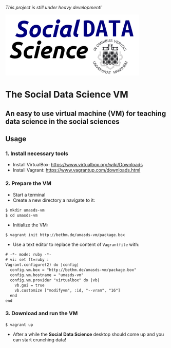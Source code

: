 *This project is still under heavy development!*

![Social Data Science](conf/sds.png)
# The **Social Data Science** VM
## An easy to use virtual machine (VM) for teaching data science in the social sciences

## Usage
### 1. Install necessary tools
* Install VirtualBox: https://www.virtualbox.org/wiki/Downloads
* Install Vagrant: https://www.vagrantup.com/downloads.html

### 2. Prepare the VM
* Start a terminal
* Create a new directory a navigate to it:

```
$ mkdir umasds-vm
$ cd umasds-vm
```
* Initialize the VM:

```
$ vagrant init http://bethm.de/umasds-vm/package.box
```

* Use a text editor to replace the content of `Vagrantfile` with:

```
# -*- mode: ruby -*-
# vi: set ft=ruby :
Vagrant.configure(2) do |config|
  config.vm.box = "http://bethm.de/umasds-vm/package.box"
  config.vm.hostname = "umasds-vm"
  config.vm.provider "virtualbox" do |vb|
    vb.gui = true
    vb.customize ["modifyvm", :id, "--vram", "16"]
  end
end
```

### 3. Download and run the VM

```
$ vagrant up
```
* After a while the **Social Data Science** desktop should come up and you 
 can start crunching data!